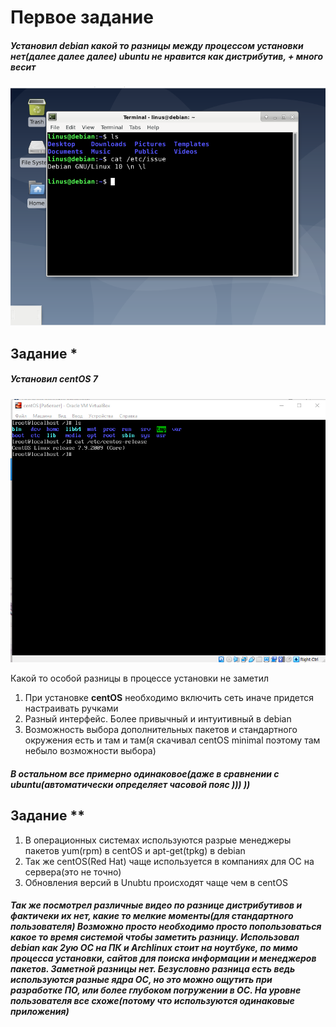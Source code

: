 # Первое задание

##### Установил **debian** какой то разницы между процессом установки нет(далее далее далее) **ubuntu** не нравится как дистрибутив, + много весит

![](./Screenshot_3.png)

## Задание *

##### Установил ***centOS*** 7

![](./Screenshot_1.png)

Какой то особой разницы в процессе установки не заметил

1. При установке **centOS** необходимо включить сеть иначе придется настраивать ручками
2. Разный интерфейс. Более привычный и интуитивный в debian
3. Возможность выбора дополнительных пакетов и стандартного окружения есть и там и там(я скачивал centOS minimal поэтому там небыло возможности выбора)

##### В остальном все примерно одинаковое(даже в сравнении с ubuntu(автоматически определяет часовой пояс ))) ))

## Задание **

1. В операционных системах используются разрые менеджеры пакетов yum(rpm) в centOS и apt-get(tpkg) в debian
2. Так же centOS(Red Hat) чаще используется в компаниях для ОС на сервера(это не точно)
3. Обновления версий в Unubtu происходят чаще чем в centOS

##### Так же посмотрел различные видео по разнице дистрибутивов и фактичеки их нет, какие то мелкие моменты(для стандартного пользователя) Возможно просто необходимо просто попользоваться какое то время системой чтобы заметить разницу. Использовал debian как 2ую ОС на ПК и Archlinux стоит на ноутбуке, по мимо процесса установки, сайтов для поиска информации и менеджеров пакетов. Заметной разницы нет. Безусловно разница есть ведь используются разные ядра ОС, но это можно ощутить при разработке ПО, или более глубоком погружении в ОС. На уровне пользователя все схоже(потому что используются одинаковые приложения)
